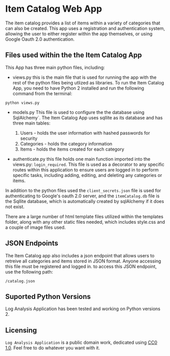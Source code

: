 # Item Catalog Web App

The item catalog provides a list of items within a variety of categories that can also be created.  This app uses a registration and authentication system, allowing the user to either register within the app themselves, or using Google Oauth 2.0 authentication. 

## Files used within the the Item Catalog App

This App has three main python files, including: 
* views.py
this is the main file that is used for running the app with the rest of the python files being utlized as libraries. To run the Item Catalog App, you need to have Python 2 installed and run the following command from the terminal: 

`python views.py`

* models.py
This file is used to configure the the database using SqlAlchemy`. The Item Catalog App uses sqllite as its database and has three main tables:

    1. Users - holds the user information with hashed passwords for security
    2. Categories - holds the category information
    3. Items - holds the items created for each category

* authenticate.py
this file holds one main function imported into the views.py: `login_required`.  This file is used as a decorator to any specific routes within this application to ensure users are logged in to perform specific tasks, including adding, editing, and deleting any categories or items. 

In addition to the python files used the ``client_secrets.json`` file is used for authenticating to Google's oauth 2.0 server, and the ``itemCatalog.db`` file is the Sqllite database, which is automatically created by sqlAlchemy if it does not exist. 

There are a large number of html template files utilized within the templates folder, along with any other static files needed, which includes style.css and a couple of image files used. 

## JSON Endpoints

The Item Catalog app also includes a json endpoint that allows users to retreive all categories and items stored in JSON format.  Anyone accessing this file must be registered and logged in. to access this JSON endpoint, use the following path: 

`/catalog.json`

## Suported Python Versions

Log Analysis Application has been tested and working on Python versions 2.

## Licensing
`Log Analysis Application` is a public domain work, dedicated using [CC0 1.0](https://creativecommons.org/publicdomain/zero/1.0/). Feel free to do whatever you want with it.